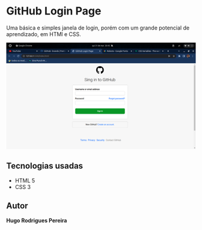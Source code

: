 # GitHub Login Page

Uma básica e simples janela de login, porém com um grande potencial de aprendizado, em HTMl e CSS.

![image](./img/image-github-login-page.png)

## Tecnologias usadas

- HTML 5
- CSS 3

## Autor
__Hugo Rodrigues Pereira__